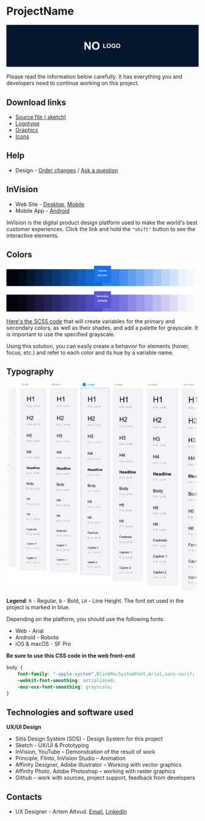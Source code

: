 # ProjectName

![Logotype.img](/02%20-%20Export/Project%20overview/GitHub/Logotype%20-%20Monogram%20&%20wordmark.png)

Please read the information below carefully. It has everything you and developers need to continue working on this project.

## Download links
- [Source file (.sketch)](/01%20-%20Sources/)
- [Logotype](/02%20-%20Export/Branding/Logotype/)
- [Graphics]()
- [Icons](/02%20-%20Export/Icons)

## Help

- Design - [Order changes]() / [Ask a question](mailto:w@res.pm)

## InVision

- Web Site - [Desktop](), [Mobile]()
- Mobile App - [Android]()

InVision is the digital product design platform used to make the world's best customer experiences. Click the link and hold the `"shift"` button to see the interactive elements.

## Colors
![Colors.img](/02%20-%20Export/Project%20overview/GitHub/Colors.png)

[Here's the SCSS code](/X/Docs/color%20system.scss) that will create variables for the primary and secondary colors, as well as their shades, and add a palette for grayscale. It is important to use the specified grayscale.

Using this solution, you can easily create a behavior for elements (hover, focus, etc.) and refer to each color and its hue by a variable name.

## Typography

![Typography.img](/02%20-%20Export/Project%20overview/GitHub/Typography.png)

**Legend**: `R` - Regular, `B` - Bold, `LH` - Line Height. The font set used in the project is marked in blue.

Depending on the platform, you should use the following fonts:

- Web - Arial
- Android - Roboto
- iOS & macOS - SF Pro

**Be sure to use this CSS code in the web front-end**

```css
body {
    font-family: "-apple-system",BlinkMacSystemFont,Arial,sans-serif;
    -webkit-font-smoothing: antialiased;
    -moz-osx-font-smoothing: grayscale;
}
```

## Technologies and software used

**UX/UI Design**

- Sitis Design System (SDS) - Design System for this project
- Sketch - UX/UI & Prototyping
- InVision, YouTube – Demonstration of the result of work
- Principle, Flinto, InVision Studio – Animation
- Affinity Designer, Adobe Illustrator – Working with vector graphics
- Affinity Photo, Adobe Photoshop – working with raster graphics
- Github – work with sources, project support, feedback from developers

## Contacts

- UX Designer - Artem Attvud. [Email](mailto:w@res.pm), [LinkedIn](https://www.linkedin.com/in/attvud)
